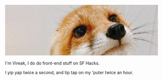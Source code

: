 ![Fox](/fox.jpg)

I'm Vireak, I do do front-end stuff on SF Hacks.

I yip yap twice a second, and tip tap on my 'puter twice an hour.


<!--
**Vixeln/Vixeln** is a ✨ _special_ ✨ repository because its `README.md` (this file) appears on your GitHub profile.

Here are some ideas to get you started:

- 🔭 I’m currently working on ...
- 🌱 I’m currently learning ...
- 👯 I’m looking to collaborate on ...
- 🤔 I’m looking for help with ...
- 💬 Ask me about ...
- 📫 How to reach me: ...
- 😄 Pronouns: ...
- ⚡ Fun fact: ...
-->
